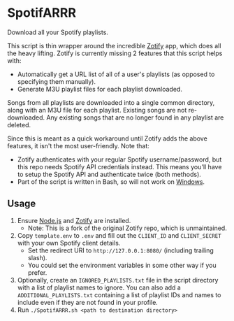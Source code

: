 # SpotifARRR

Download all your Spotify playlists.

This script is thin wrapper around the incredible [Zotify](https://github.com/DraftKinner/zotify) app, which does all the heavy lifting. Zotify is currently missing 2 features that this script helps with:
- Automatically get a URL list of all of a user's playlists (as opposed to specifying them manually).
- Generate M3U playlist files for each playlist downloaded.

Songs from all playlists are downloaded into a single common directory, along with an M3U file for each playlist. Existing songs are not re-downloaded. Any existing songs that are no longer found in any playlist are deleted.

Since this is meant as a quick workaround until Zotify adds the above features, it isn't the most user-friendly. Note that:
- Zotify authenticates with your regular Spotify username/password, but this repo needs Spotify API credentials instead. This means you'll have to setup the Spotify API and authenticate twice (both methods).
- Part of the script is written in Bash, so will not work on [Windows](https://www.reddit.com/r/WindowsSucks/).

## Usage

1. Ensure [Node.js](https://nodejs.org) and [Zotify](https://github.com/DraftKinner/zotify) are installed.
   - Note: This is a fork of the original Zotify repo, which is unmaintained.
2. Copy `template.env` to `.env` and fill out the `CLIENT_ID` and `CLIENT_SECRET` with your own Spotify client details.
   - Set the redirect URI to `http://127.0.0.1:8080/` (including trailing slash).
   - You could set the environment variables in some other way if you prefer.
3. Optionally, create an `IGNORED_PLAYLISTS.txt` file in the script directory with a list of playlist names to ignore. You can also add a `ADDITIONAL_PLAYLISTS.txt` containing a list of playlist IDs and names to include even if they are not found in your profile.
4. Run `./SpotifARRR.sh <path to destination directory>`